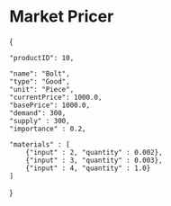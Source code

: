 # Market Pricer


{
    
    "productID": 10,
    
    "name": "Bolt",
    "type": "Good",
    "unit": "Piece",
    "currentPrice": 1000.0,
    "basePrice": 1000.0,
    "demand": 300,
    "supply" : 300,
    "importance" : 0.2,

    "materials" : [
        {"input" : 2, "quantity" : 0.002},
        {"input" : 3, "quantity" : 0.003},
        {"input" : 4, "quantity" : 1.0}
    ]

}